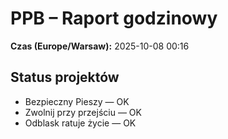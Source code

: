 # PPB – Raport godzinowy
**Czas (Europe/Warsaw):** 2025-10-08 00:16

## Status projektów
- Bezpieczny Pieszy — OK
- Zwolnij przy przejściu — OK
- Odblask ratuje życie — OK


